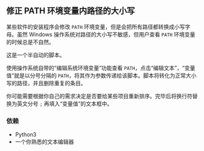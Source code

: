 ## 修正 PATH 环境变量内路径的大小写

某些软件的安装程序会修改 `PATH` 环境变量，但是会把所有路径都转换成小写字母。虽然 Windows 操作系统对路径的大小写不敏感，但用户查看 `PATH` 环境变量的时候总是不自然。

这是一个半自动的脚本。

使用操作系统自带的“编辑系统环境变量”功能查看 `PATH`，点击“编辑文本”，“变量值”就是以分号分隔的 `PATH`，将其作为参数传递给该脚本。脚本将转化为正常大小写的路径，并且删除重复的条目。

你可能需要根据你自己的需求决定是否要给某些项目重新排序。完毕后将换行符替换为英文分号 `;` 再填入“变量值”的文本框中。

### 依赖
* Python3
* 一个你熟悉的文本编辑器
